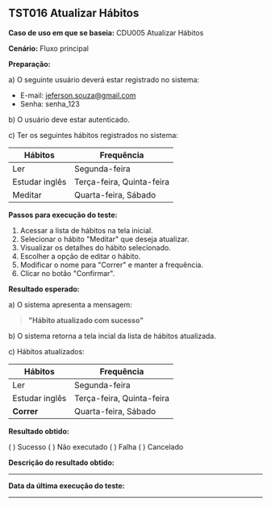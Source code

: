 ## TST016 Atualizar Hábitos 

**Caso de uso em que se baseia:** CDU005 Atualizar Hábitos 

**Cenário:** Fluxo principal

**Preparação:** 

a) O seguinte usuário deverá estar registrado no sistema:

* E-mail: jeferson.souza@gmail.com
* Senha: senha_123

b) O usuário deve estar autenticado.

c) Ter os seguintes hábitos registrados no sistema: 

| Hábitos | Frequência |
|-------- | -----------|
|Ler      | Segunda-feira|
|Estudar inglês| Terça-feira, Quinta-feira|
|Meditar| Quarta-feira, Sábado|

**Passos para execução do teste:**

1. Acessar a lista de hábitos na tela inicial.
2. Selecionar o hábito "Meditar" que deseja atualizar.
3. Visualizar os detalhes do hábito selecionado.
4. Escolher a opção de editar o hábito.
5. Modificar o nome para "Correr" e manter a frequência.
6. Clicar no botão "Confirmar".

**Resultado esperado:**

a) O sistema apresenta a mensagem:
>**"Hábito atualizado com sucesso"**

b) O sistema retorna a tela incial da lista de hábitos atualizada.

c) Hábitos atualizados:

| Hábitos | Frequência |
|-------- | -----------|
|Ler      | Segunda-feira|
|Estudar inglês| Terça-feira, Quinta-feira|
|**Correr**| Quarta-feira, Sábado|


**Resultado obtido:**

( ) Sucesso
( ) Não executado
( ) Falha
( ) Cancelado

**Descrição do resultado obtido:**
___

**Data da última execução do teste:**
___